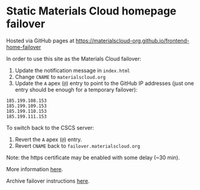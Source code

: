 # Static Materials Cloud homepage failover

Hosted via GitHub pages at https://materialscloud-org.github.io/frontend-home-failover

In order to use this site as the Materials Cloud failover:

1) Update the notification message in `index.html`
2) Change `CNAME` to `materialscloud.org`
3) Update the `A` apex (`@`) entry to point to the GitHub IP addresses (just one entry should be enough for a temporary failover):
```
185.199.108.153
185.199.109.153
185.199.110.153
185.199.111.153
```

To switch back to the CSCS server:

1) Revert the `A` apex (`@`) entry.
2) Revert `CNAME` back to `failover.materialscloud.org`


Note: the https certificate may be enabled with some delay (~30 min). 

More information [here](https://docs.github.com/en/pages/configuring-a-custom-domain-for-your-github-pages-site/managing-a-custom-domain-for-your-github-pages-site#configuring-an-apex-domain).

Archive failover instructions [here](https://docs.google.com/document/d/1811WB2ixUr2MHstkoF1n-Sg0KxLf3t0vz-11n9kE5JU/).
